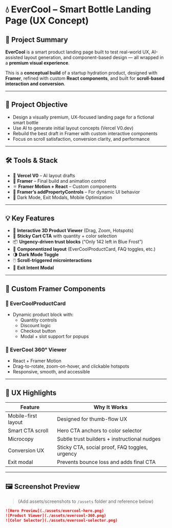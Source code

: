 # 💧 EverCool – Smart Bottle Landing Page (UX Concept)

## 📝 Project Summary

**EverCool** is a smart product landing page built to test real-world UX, AI-assisted layout generation, and component-based design — all wrapped in a **premium visual experience**.

This is a **conceptual build** of a startup hydration product, designed with **Framer**, refined with custom **React components**, and built for **scroll-based interaction and conversion**.

---

## 🎯 Project Objective

- Design a visually premium, UX-focused landing page for a fictional smart bottle
- Use AI to generate initial layout concepts (Vercel V0.dev)
- Rebuild the best draft in Framer with custom interactive components
- Focus on scroll satisfaction, conversion clarity, and performance

---

## 🛠 Tools & Stack

- 🧠 **Vercel V0** – AI layout drafts  
- 🎨 **Framer** – Final build and animation control  
- ⚛️ **Framer Motion + React** – Custom components  
- 🔧 **Framer’s addPropertyControls** – For dynamic UI behavior  
- 🌙 Dark Mode, Exit Modals, Mobile Optimization  

---

## 💡 Key Features

- 🔁 **Interactive 3D Product Viewer** (Drag, Zoom, Hotspots)
- 🛒 **Sticky Cart CTA** with quantity + color selection
- 📦 **Urgency-driven trust blocks** (“Only 142 left in Blue Frost”)
- 🧩 **Componentized layout** (EverCoolProductCard, FAQ toggles, etc.)
- 🌗 **Dark Mode Toggle**
- 🖱️ **Scroll-triggered microinteractions**
- 💬 **Exit Intent Modal**

---

## 🧰 Custom Framer Components

### 🧊 EverCoolProductCard
- Dynamic product block with:
  - Quantity controls
  - Discount logic
  - Checkout button
  - Modal + slot support for popups

### 🔄 EverCool 360° Viewer
- React + Framer Motion
- Drag-to-rotate, zoom-on-hover, and clickable hotspots
- Responsive, smooth, and accessible

---

## 📱 UX Highlights

| Feature | Why It Works |
|--------|---------------|
| Mobile-first layout | Designed for thumb-flow UX |
| Smart CTA scroll | Hero CTA anchors to color selector |
| Microcopy | Subtle trust builders + instructional nudges |
| Conversion UX | Sticky CTA, social proof, FAQ toggles, urgency |
| Exit modal | Prevents bounce loss and adds final CTA |

---

## 🖼️ Screenshot Preview

> (Add assets/screenshots to `/assets` folder and reference below)

```markdown
![Hero Preview](./assets/evercool-hero.png)
![Product Viewer](./assets/evercool-360.png)
![Color Selector](./assets/evercool-selector.png)
